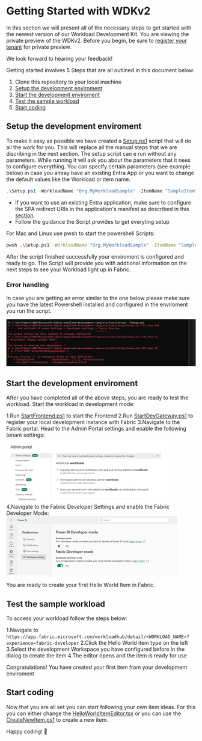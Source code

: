 
# Getting Started with WDKv2

In this section we will present all of the necessary steps to get started with the newest version of our Workload Development Kit. You are viewing the private preview of the WDKv2. Before you begin, be sure to [register your tenant](WDKv2-Introduction.md#register-for-private-preview) for private preview.

We look forward to hearing your feedback!

Getting started involves 5 Steps that are all outlined in this document below.

1. Clone this repository to your local machine
2. [Setup the development enviroment](#setup-the-development-enviroment)
3. [Start the development enviroment](#start-the-development-enviroment)
4. [Test the sample workload](#test-the-sample-workload)
5. [Start coding](#start-coding)

## Setup the development enviroment

To make it easy as possible we have created a [Setup.ps1](../scripts/Setup/Setup.ps1) script that will do all the work for you. This will replace all the manual steps that we are discribing in the next section. The setup script can e run without any parameters. While running it will ask you about the parameters that it nees to configure everything. You can specify certain parameters (see example below) in case you alreay have an existing Entra App or you want to change the default values like the Workload or item name.

```powershell
.\Setup.ps1 -WorkloadName "Org.MyWorkloadSample" -ItemName "SampleItem" -AADFrontendAppId "00000000-0000-0000-0000-000000000000" -WorkspaceId "00000000-0000-0000-0000-000000000000"
```

* If you want to use an existing Entra application, make sure to configure the SPA redirect URIs in the application's manifest as described in this [section](./WDKv2-Setup-Manual.md#register-a-frontend-entra-application).
* Follow the guidance the Script provides to get everyting setup

For Mac and Linux use pwsh to start the powershell Scripts:

```bash
pwsh .\Setup.ps1 -WorkloadName "Org.MyWorkloadSample" -ItemName "SampleItem" -AADFrontendAppId "00000000-0000-0000-0000-000000000000" -WorkspaceId "00000000-0000-0000-0000-000000000000"
```

After the script finished successfully your enviroment is configured and ready to go. The Script will provide you with addtional information on the next steps to see your Workload light up in Fabric.

### Error handling

In case you are getting an error similar to the one below please make sure you have the latest Powershell installed and configured in the enviroment you run the script.

![Powershell setup error](./media/Powershell-setup-error.png)

## Start the development enviroment

After you have completed all of the above steps, you are ready to test the workload.
Start the workload in development mode:

1.Run [StartFrontend.ps1](../scripts/Run/StartFrontend.ps1) to start the Frontend
2.Run [StartDevGateway.ps1](../scripts/Run/StartDevGateway.ps1) to register your local development instance with Fabric
3.Navigate to the Fabric portal. Head to the Admin Portal settings and enable the following tenant settings:
  ![Setup Test](./media/Setup-Test-1.jpg)
4.Navigate to the Fabric Developer Settings and enable the Fabric Developer Mode:
   ![Setup Test](./media/Setup-Test-2.jpg)

You are ready to create your first Hello World Item in Fabric.

## Test the sample workload

To access your workload follow the steps below:

1.Navigate to `https://app.fabric.microsoft.com/workloadhub/detail/<WORKLOAD_NAME>?experience=fabric-developer`
2.Click the Hello World item type on the left
3.Select the development Workspace you have configured before in the dialog to create the item
4.The editor opens and the item is ready for use

Congratulations! You have created your first item from your development enviroment

## Start coding

Now that you are all set you can start following your own item ideas. For this you can either change the [HelloWorldItemEditor.tsx](../Workload/app/workload/items/HelloWorldItem/HelloWorldItemEditor.tsx) or you can use the [CreateNewItem.ps1](../scripts/Setup/CreateNewItem.ps1) to create a new item.

Happy coding! 🚀
